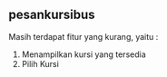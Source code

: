 ## pesankursibus
Masih terdapat fitur yang kurang, yaitu :
1. Menampilkan kursi yang tersedia
2. Pilih Kursi
